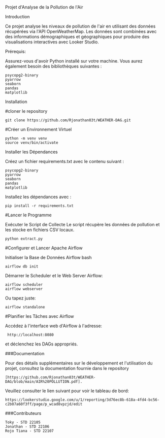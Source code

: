 Projet d'Analyse de la Pollution de l'Air

Introduction

Ce projet analyse les niveaux de pollution de l'air en utilisant des données récupérées via l'API OpenWeatherMap. Les données sont combinées avec des informations démographiques et géographiques pour produire des visualisations interactives avec Looker Studio.

Prérequis:

Assurez-vous d'avoir Python installé sur votre machine. Vous aurez également besoin des bibliothèques suivantes :

    psycopg2-binary
    pyarrow
    seaborn
    pandas
    matplotlib

Installation

#cloner le repository

    git clone https://github.com/Rjonathan03t/WEATHER-DAG.git

#Créer un Environnement Virtuel

    python -m venv venv
    source venv/bin/activate

Installer les Dépendances

Créez un fichier requirements.txt avec le contenu suivant :

    psycopg2-binary
    pyarrow
    seaborn
    pandas
    matplotlib

Installez les dépendances avec :

    pip install -r requirements.txt

#Lancer le Programme

Exécuter le Script de Collecte
Le script récupère les données de pollution et les stocke en fichiers CSV locaux.

    python extract.py

#Configurer et Lancer Apache Airflow

Initialiser la Base de Données Airflow
bash

    airflow db init

Démarrer le Scheduler et le Web Server Airflow:

    airflow scheduler
    airflow webserver

Ou tapez juste:

    airflow standalone

#Planifier les Tâches avec Airflow

Accédez à l'interface web d'Airflow  à l'adresse:

     http://localhost:8080
et déclenchez les DAGs appropriés.


###Documentation

Pour des détails supplémentaires sur le développement et l'utilisation du projet, consultez la documentation fournie dans le repository

    [https://github.com/Rjonathan03t/WEATHER-DAG/blob/main/AIR%20POLLUTION.pdf].

Veuillez consulter le lien suivant pour voir le tableau de bord:

    https://lookerstudio.google.com/u/1/reporting/3d76ec8b-618a-4fd4-bc56-c2b07a60f3ff/page/p_wcad8vpzjd/edit

###Contributeurs

    Toky - STD 22105
    Jonathan - STD 22106
    Rojo Tiana - STD 22107

    
